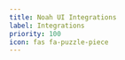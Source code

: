 ```yaml
---
title: Noah UI Integrations
label: Integrations
priority: 100
icon: fas fa-puzzle-piece
---
```

